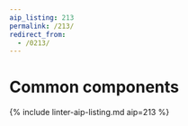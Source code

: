 ```yaml
---
aip_listing: 213
permalink: /213/
redirect_from:
  - /0213/
---
```


# Common components

{% include linter-aip-listing.md aip=213 %}

